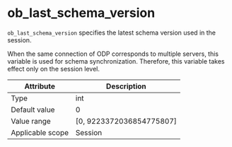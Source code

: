 # ob_last_schema_version

`ob_last_schema_version` specifies the latest schema version used in the session.

When the same connection of ODP corresponds to multiple servers, this variable is used for schema synchronization. Therefore, this variable takes effect only on the session level.

| **Attribute** | **Description** |
|--------|----------------------------|
| Type | int |
| Default value | 0 |
| Value range | \[0, 9223372036854775807\] |
| Applicable scope | Session |
